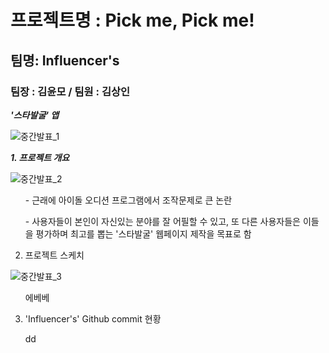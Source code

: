 # 프로젝트명 : Pick me, Pick me!

## 팀명: Influencer's

### 팀장 : 김윤모 / 팀원 : 김상인

__<em> '스타발굴' 앱 </em>__

![중간발표_1](https://user-images.githubusercontent.com/57213710/70320737-cfc9dd80-1868-11ea-9b2a-414c6621f5c2.PNG)


__<em> 1. 프로젝트 개요 </em>__

![중간발표_2](https://user-images.githubusercontent.com/57213710/70320760-db1d0900-1868-11ea-97ab-3f97bc920c42.PNG)

<ul> - 근래에 아이돌 오디션 프로그램에서 조작문제로 큰 논란 </ul>
<ul> - 사용자들이 본인이 자신있는 분야를 잘 어필할 수 있고, 
       또 다른 사용자들은 이들을 평가하며 최고를 뽑는 '스타발굴' 웹페이지 제작을 목표로 함 </ul>

  
  
2. 프로젝트 스케치

![중간발표_3](https://user-images.githubusercontent.com/57213710/70320769-e53f0780-1868-11ea-87da-02386bdc9ceb.PNG)

<ul> 에베베 </ul>


3. 'Influencer's' Github commit 현황

<ul> dd </ul>

